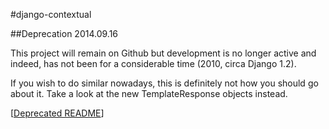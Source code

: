 #django-contextual

##Deprecation 2014.09.16

This project will remain on Github but development is no longer active and
indeed, has not been for a considerable time (2010, circa Django 1.2).

If you wish to do similar nowadays, this is definitely not how you should go
about it. Take a look at the new TemplateResponse objects instead.

\[[Deprecated
README](https://github.com/djm/django-contextual/blob/master/DEPRECATED.README.md)\]
